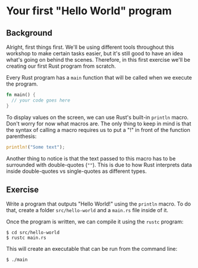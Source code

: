 # Your first "Hello World" program

## Background

Alright, first things first. We'll be using different tools throughout this workshop to make
certain tasks easier, but it's still good to have an idea what's going on behind the scenes.
Therefore, in this first exercise we'll be creating our first Rust program from scratch.

Every Rust program has a `main` function that will be called when we execute the program. 

```rust
fn main() {
  // your code goes here
}
```

To display values on the screen, we can use Rust's built-in `println` macro.
Don't worry for now what macros are. The only thing to keep in mind is that the syntax of
calling a macro requires us to put a "!" in front of the function parenthesis:

```rust
println!("Some text");
```

Another thing to notice is that the text passed to this macro has to be surrounded
with double-quotes (`""`). This is due to how Rust interprets data inside
double-quotes vs single-quotes as different types.

## Exercise

Write a program that outputs "Hello World!" using the `println` macro. To do that, 
create a folder `src/hello-world` and a `main.rs` file inside of it.

Once the program is written, we can compile it using the `rustc` program:

```
$ cd src/hello-world
$ rustc main.rs
```

This will create an executable that can be run from the command line:

```
$ ./main
```

